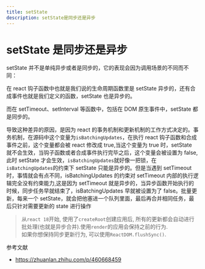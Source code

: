 ```yaml
---
title: setState
description: setState是同步还是异步
---
```


# setState 是同步还是异步

setState 并不是单纯异步或者是同步的，它的表现会因为调用场景的不同而不同：

在 react 钩子函数中也就是我们说的生命周期函数里是 setState 异步的，还有合成事件也就是我们定义的函数，setState 也是异步的。

而在 setTimeout、setInterval 等函数中，包括在 DOM 原生事件中，setState 都是同步的。

导致这种差异的原因，是因为 react 的事务机制和更新机制的工作方式决定的。事务机制，在源码中这个变量为`isBatchingUpdates`，在执行 react 钩子函数和合成事件之前，这个变量都会被 react 修改成 true,当这个变量为 true 时，setState 就不会生效，当钩子函数或者合成事件执行完毕之后，这个变量会被设置为 false,此时 setState 才会生效，`isBatchingUpdates`就好像一把锁，在`isBatchingUpdates`的约束下 setState 只能是异步的。但是当遇到 setTimeout 时，事情就会有点不同，isBatchingUpdates 的约束对 setTimeout 内部的执行逻辑完全没有约束能力,这是因为 setTimeout 就是异步的，当异步函数开始执行的时候，同步任务早就结束了，isBatchingUpdates 早就被设置为了 false。批量更新，每来一个 setState，就会把他塞进一个队列里面，最后再合并相同任务，最后只针对需要更新的 state 进行操作

> 从`react 18`开始, 使用了`createRoot`创建应用后, 所有的更新都会自动进行批处理(也就是异步合并).使用`render`的应用会保持之前的行为.  
> 如果你想保持同步更新行为, 可以使用`ReactDOM.flushSync()`.

参考文献

- https://zhuanlan.zhihu.com/p/460668459
